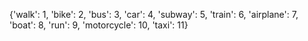 {'walk': 1, 'bike': 2, 'bus': 3, 'car': 4, 'subway': 5, 'train': 6, 'airplane': 7, 'boat': 8, 'run': 9, 'motorcycle': 10, 'taxi': 11}
